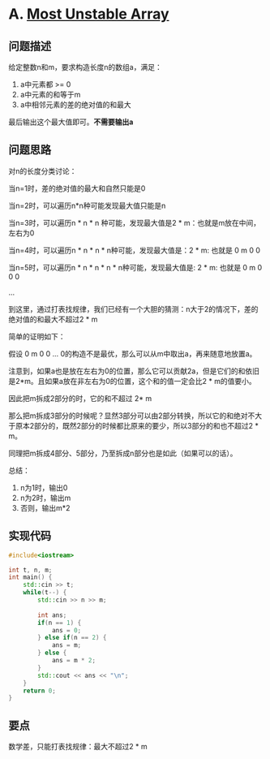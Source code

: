 # A. [Most Unstable Array](https://codeforces.com/problemset/problem/1353/A)

## 问题描述

给定整数n和m，要求构造长度n的数组a，满足：

1. a中元素都 >= 0
2. a中元素的和等于m
3. a中相邻元素的差的绝对值的和最大



最后输出这个最大值即可。**不需要输出a**

## 问题思路

对n的长度分类讨论：

当n=1时，差的绝对值的最大和自然只能是0

当n=2时，可以遍历n*n种可能发现最大值只能是n

当n=3时，可以遍历n * n * n 种可能，发现最大值是2 * m：也就是m放在中间，左右为0

当n=4时，可以遍历n * n * n * n种可能，发现最大值是：2 * m: 也就是 0 m 0 0

当n=5时，可以遍历n * n * n * n * n种可能，发现最大值是: 2 * m: 也就是 0 m 0 0 0

...

到这里，通过打表找规律，我们已经有一个大胆的猜测：n大于2的情况下，差的绝对值的和最大不超过2 * m



简单的证明如下：

假设 0 m 0 0 ... 0的构造不是最优，那么可以从m中取出a，再来随意地放置a。

注意到，如果a也是放在左右为0的位置，那么它可以贡献2a，但是它们的和依旧是2*m。且如果a放在非左右为0的位置，这个和的值一定会比2 * m的值要小。



因此把m拆成2部分的时，它的和不超过 2* m

那么把m拆成3部分的时候呢？显然3部分可以由2部分转换，所以它的和绝对不大于原本2部分的，既然2部分的时候都比原来的要少，所以3部分的和也不超过2 * m。

同理把m拆成4部分、5部分，乃至拆成n部分也是如此（如果可以的话）。



总结：

1. n为1时，输出0
2. n为2时，输出m
3. 否则，输出m*2



## 实现代码

```c++
#include<iostream>

int t, n, m;
int main() {
	std::cin >> t;
	while(t--) {
		std::cin >> n >> m;
		
		int ans;
		if(n == 1) {
			ans = 0;
		} else if(n == 2) {
			ans = m;
		} else {
			ans = m * 2;
		}
		std::cout << ans << "\n";
	}
	return 0;
}
```





## 要点

数学差，只能打表找规律：最大不超过2 * m
